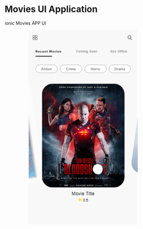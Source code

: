 # Movies UI Application
ionic Movies APP UI 
<p align="center">
  <img src="./src/assets/img1.png" width="350">
</p>

